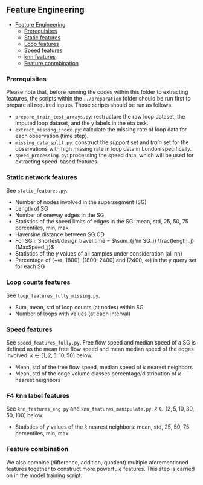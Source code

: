 ## <a name='fea_eng'></a>Feature Engineering

- [Feature Engineering](#fea_eng)
    - [Prerequisites](#prerequisites)
    - [Static features](#static_fea)
    - [Loop features](#loop_fea)
    - [Speed features](#speed_fea)
    - [knn features](#knn_fea)
    - [Feature conmbination](#fea_combination)

### <a name='prerequisites'></a>Prerequisites
Please note that, before running the codes within this folder to extracting features, the scripts within the `../preparation` folder should be run first to prepare all required inputs. Those scripts should be run as follows.
- `prepare_train_test_arrays.py`: restructure the raw loop dataset, the imputed loop dataset, and the y labels in the eta task.
- `extract_missing_index.py`: calculate the missing rate of loop data for each observation (time step).
- `missing_data_split.py`: construct the *support* set and *train* set for the observations with high missing rate in loop data in London specifically.
- `speed_processing.py`: processing the speed data, which will be used for extracting speed-based features.

### <a name='static_fea'></a>Static network features

See `static_features.py`.

- Number of nodes involved in the supersegment (SG)
- Length of SG
- Number of oneway edges in the SG
- Statistics of the speed limits of edges in the SG: mean, std, 25, 50, 75 percentiles, min, max
- Haversine distance between SG OD
- For SG i: Shortest/design travel time = $\sum_{j \in SG_i} \frac{length_j}{MaxSpeed_j}$
- Statistics of the $y$ values of all samples under consideration (all nn)
- Percentage of ($-\infty$, 1800], (1800, 2400] and (2400, $\infty$) in the y query set for each SG

### <a name='loop_fea'></a>Loop counts features

See `loop_features_fully_missing.py`.

- Sum, mean, std of loop counts (at nodes) within SG
- Number of loops with values (at each interval)

### <a name='speed_fea'></a>Speed features

See `speed_features_fully.py`. Free flow speed and median speed of a SG is defined as the mean free flow speed and mean median speed of the edges involved. $k \in [1,2,5,10,50]$ below.

- Mean, std of the free flow speed, median speed of $k$ nearest neighbors
- Mean, std of the edge volume classes percentage/distribution of $k$ nearest neighbors

### <a name='knn_fea'></a>F4 $k$nn label features

See `knn_features_eng.py` and `knn_features_manipulate.py`. $k \in [2,5,10,30,50,100]$ below.

- Statistics of $y$ values of the $k$ nearest neighbors: mean, std, 25, 50, 75 percentiles, min, max

### <a name='fea_combination'></a>Feature combination
We also combine (difference, addition, quotient) multiple aforementioned features together to construct more powerfule features. This step is carried on in the model training script.
